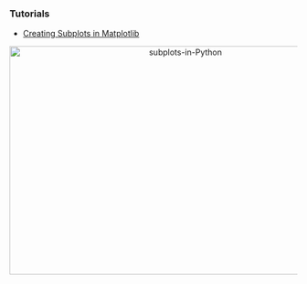### Tutorials

- [Creating Subplots in Matplotlib](https://python-course.eu/numerical-programming/creating-subplots-in-matplotlib.php)


<p align="center">
  <a href="https://python-course.eu/numerical-programming/creating-subplots-in-matplotlib.php">
         <img src="https://user-images.githubusercontent.com/15319503/165599302-dcb8d473-3e07-4bc2-9201-b6965f4b7404.png" 
              width="600" height="400" alt="subplots-in-Python"/>
      </a>
</p>



